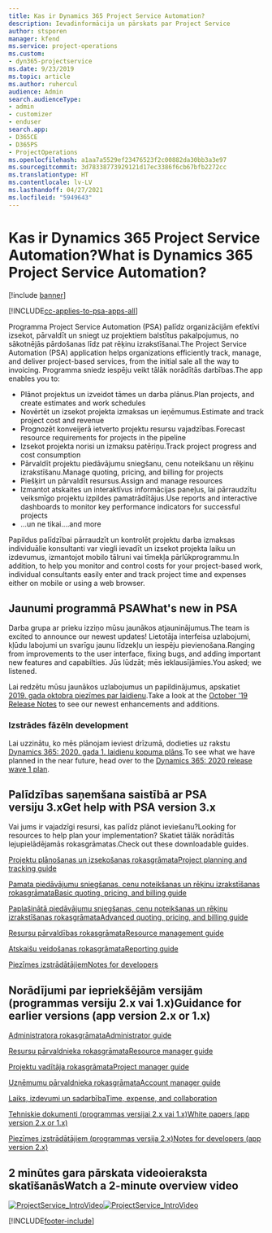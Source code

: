 ```yaml
---
title: Kas ir Dynamics 365 Project Service Automation?
description: Ievadinformācija un pārskats par Project Service
author: stsporen
manager: kfend
ms.service: project-operations
ms.custom:
- dyn365-projectservice
ms.date: 9/23/2019
ms.topic: article
ms.author: ruhercul
audience: Admin
search.audienceType:
- admin
- customizer
- enduser
search.app:
- D365CE
- D365PS
- ProjectOperations
ms.openlocfilehash: a1aa7a5529ef23476523f2c00882da30bb3a3e97
ms.sourcegitcommit: 3d78338773929121d17ec3386f6cb67bfb2272cc
ms.translationtype: HT
ms.contentlocale: lv-LV
ms.lasthandoff: 04/27/2021
ms.locfileid: "5949643"
---
```

# <a name="what-is-dynamics-365-project-service-automation"></a><span data-ttu-id="e9127-103">Kas ir Dynamics 365 Project Service Automation?</span><span class="sxs-lookup"><span data-stu-id="e9127-103">What is Dynamics 365 Project Service Automation?</span></span>

[!include [banner](../includes/psa-now-project-operations.md)]

[!INCLUDE[cc-applies-to-psa-apps-all](../includes/cc-applies-to-psa-apps-all.md)]

<span data-ttu-id="e9127-104">Programma Project Service Automation (PSA) palīdz organizācijām efektīvi izsekot, pārvaldīt un sniegt uz projektiem balstītus pakalpojumus, no sākotnējās pārdošanas līdz pat rēķinu izrakstīšanai.</span><span class="sxs-lookup"><span data-stu-id="e9127-104">The Project Service Automation (PSA) application helps organizations efficiently track, manage, and deliver project-based services, from the initial sale all the way to invoicing.</span></span> <span data-ttu-id="e9127-105">Programma sniedz iespēju veikt tālāk norādītās darbības.</span><span class="sxs-lookup"><span data-stu-id="e9127-105">The app enables you to:</span></span>

- <span data-ttu-id="e9127-106">Plānot projektus un izveidot tāmes un darba plānus.</span><span class="sxs-lookup"><span data-stu-id="e9127-106">Plan projects, and create estimates and work schedules</span></span>
- <span data-ttu-id="e9127-107">Novērtēt un izsekot projekta izmaksas un ieņēmumus.</span><span class="sxs-lookup"><span data-stu-id="e9127-107">Estimate and track project cost and revenue</span></span>
- <span data-ttu-id="e9127-108">Prognozēt konveijerā ietverto projektu resursu vajadzības.</span><span class="sxs-lookup"><span data-stu-id="e9127-108">Forecast resource requirements for projects in the pipeline</span></span>
- <span data-ttu-id="e9127-109">Izsekot projekta norisi un izmaksu patēriņu.</span><span class="sxs-lookup"><span data-stu-id="e9127-109">Track project progress and cost consumption</span></span>
- <span data-ttu-id="e9127-110">Pārvaldīt projektu piedāvājumu sniegšanu, cenu noteikšanu un rēķinu izrakstīšanu.</span><span class="sxs-lookup"><span data-stu-id="e9127-110">Manage quoting, pricing, and billing for projects</span></span>
- <span data-ttu-id="e9127-111">Piešķirt un pārvaldīt resursus.</span><span class="sxs-lookup"><span data-stu-id="e9127-111">Assign and manage resources</span></span>
- <span data-ttu-id="e9127-112">Izmantot atskaites un interaktīvus informācijas paneļus, lai pārraudzītu veiksmīgo projektu izpildes pamatrādītājus.</span><span class="sxs-lookup"><span data-stu-id="e9127-112">Use reports and interactive dashboards to monitor key performance indicators for successful projects</span></span>
- <span data-ttu-id="e9127-113">...un ne tikai.</span><span class="sxs-lookup"><span data-stu-id="e9127-113">...and more</span></span>

<span data-ttu-id="e9127-114">Papildus palīdzībai pārraudzīt un kontrolēt projektu darba izmaksas individuālie konsultanti var viegli ievadīt un izsekot projekta laiku un izdevumus, izmantojot mobilo tālruni vai tīmekļa pārlūkprogrammu.</span><span class="sxs-lookup"><span data-stu-id="e9127-114">In addition, to help you monitor and control costs for your project-based work, individual consultants easily enter and track project time and expenses either on mobile or using a web browser.</span></span>

## <a name="whats-new-in-psa"></a><span data-ttu-id="e9127-115">Jaunumi programmā PSA</span><span class="sxs-lookup"><span data-stu-id="e9127-115">What's new in PSA</span></span>
<span data-ttu-id="e9127-116">Darba grupa ar prieku izziņo mūsu jaunākos atjauninājumus.</span><span class="sxs-lookup"><span data-stu-id="e9127-116">The team is excited to announce our newest updates!</span></span> <span data-ttu-id="e9127-117">Lietotāja interfeisa uzlabojumi, kļūdu labojumi un svarīgu jaunu līdzekļu un iespēju pievienošana.</span><span class="sxs-lookup"><span data-stu-id="e9127-117">Ranging from improvements to the user interface, fixing bugs, and adding important new features and capabilties.</span></span> <span data-ttu-id="e9127-118">Jūs lūdzāt; mēs ieklausījāmies.</span><span class="sxs-lookup"><span data-stu-id="e9127-118">You asked; we listened.</span></span>

<span data-ttu-id="e9127-119">Lai redzētu mūsu jaunākos uzlabojumus un papildinājumus, apskatiet [2019. gada oktobra piezīmes par laidienu](/dynamics365-release-plan/2019wave2/index).</span><span class="sxs-lookup"><span data-stu-id="e9127-119">Take a look at the [October '19 Release Notes](/dynamics365-release-plan/2019wave2/index) to see our newest enhancements and additions.</span></span>

### <a name="in-development"></a><span data-ttu-id="e9127-120">Izstrādes fāzē</span><span class="sxs-lookup"><span data-stu-id="e9127-120">In development</span></span>
<span data-ttu-id="e9127-121">Lai uzzinātu, ko mēs plānojam ieviest drīzumā, dodieties uz rakstu [Dynamics 365: 2020. gada 1. laidienu kopuma plāns](/dynamics365-release-plan/2020wave1/index).</span><span class="sxs-lookup"><span data-stu-id="e9127-121">To see what we have planned in the near future, head over to the [Dynamics 365: 2020 release wave 1 plan](/dynamics365-release-plan/2020wave1/index).</span></span>

## <a name="get-help-with-psa-version-3x"></a><span data-ttu-id="e9127-122">Palīdzības saņemšana saistībā ar PSA versiju 3.x</span><span class="sxs-lookup"><span data-stu-id="e9127-122">Get help with PSA version 3.x</span></span>
<span data-ttu-id="e9127-123">Vai jums ir vajadzīgi resursi, kas palīdz plānot ieviešanu?</span><span class="sxs-lookup"><span data-stu-id="e9127-123">Looking for resources to help plan your implementation?</span></span> <span data-ttu-id="e9127-124">Skatiet tālāk norādītās lejupielādējamās rokasgrāmatas.</span><span class="sxs-lookup"><span data-stu-id="e9127-124">Check out these downloadable guides.</span></span>

 [<span data-ttu-id="e9127-125">Projektu plānošanas un izsekošanas rokasgrāmata</span><span class="sxs-lookup"><span data-stu-id="e9127-125">Project planning and tracking guide</span></span>](../psa/implementation-guides/project-planning-tracking.md)

 [<span data-ttu-id="e9127-126">Pamata piedāvājumu sniegšanas, cenu noteikšanas un rēķinu izrakstīšanas rokasgrāmata</span><span class="sxs-lookup"><span data-stu-id="e9127-126">Basic quoting, pricing, and billing guide</span></span>](../psa/implementation-guides/begin-quoting-pricing-billing.md)

 [<span data-ttu-id="e9127-127">Paplašinātā piedāvājumu sniegšanas, cenu noteikšanas un rēķinu izrakstīšanas rokasgrāmata</span><span class="sxs-lookup"><span data-stu-id="e9127-127">Advanced quoting, pricing, and billing guide</span></span>](../psa/implementation-guides/adv-quoting-pricing-billing.md)

 [<span data-ttu-id="e9127-128">Resursu pārvaldības rokasgrāmata</span><span class="sxs-lookup"><span data-stu-id="e9127-128">Resource management guide</span></span>](../psa/implementation-guides/resource-management-guide.md)

 [<span data-ttu-id="e9127-129">Atskaišu veidošanas rokasgrāmata</span><span class="sxs-lookup"><span data-stu-id="e9127-129">Reporting guide</span></span>](../psa/implementation-guides/reporting-guide.md)

 [<span data-ttu-id="e9127-130">Piezīmes izstrādātājiem</span><span class="sxs-lookup"><span data-stu-id="e9127-130">Notes for developers</span></span>](../psa/developer-guides/overview-dev-notes-v3.x.md)

## <a name="guidance-for-earlier-versions-app-version-2x-or-1x"></a><span data-ttu-id="e9127-131">Norādījumi par iepriekšējām versijām (programmas versiju 2.x vai 1.x)</span><span class="sxs-lookup"><span data-stu-id="e9127-131">Guidance for earlier versions (app version 2.x or 1.x)</span></span>
 [<span data-ttu-id="e9127-132">Administratora rokasgrāmata</span><span class="sxs-lookup"><span data-stu-id="e9127-132">Administrator guide</span></span>](../psa/admin-guide.md)

 [<span data-ttu-id="e9127-133">Resursu pārvaldnieka rokasgrāmata</span><span class="sxs-lookup"><span data-stu-id="e9127-133">Resource manager guide</span></span>](../psa/resource-manager-guide.md)

 [<span data-ttu-id="e9127-134">Projektu vadītāja rokasgrāmata</span><span class="sxs-lookup"><span data-stu-id="e9127-134">Project manager guide</span></span>](../psa/project-manager-guide.md)

 [<span data-ttu-id="e9127-135">Uzņēmumu pārvaldnieka rokasgrāmata</span><span class="sxs-lookup"><span data-stu-id="e9127-135">Account manager guide</span></span>](../psa/account-manager-guide.md)

 [<span data-ttu-id="e9127-136">Laiks, izdevumi un sadarbība</span><span class="sxs-lookup"><span data-stu-id="e9127-136">Time, expense, and collaboration</span></span>](../psa/time-expense-collaboration-guide.md)

 [<span data-ttu-id="e9127-137">Tehniskie dokumenti (programmas versijai 2.x vai 1.x)</span><span class="sxs-lookup"><span data-stu-id="e9127-137">White papers (app version 2.x or 1.x)</span></span>](../psa/white-papers.md)

 [<span data-ttu-id="e9127-138">Piezīmes izstrādātājiem (programmas versija 2.x)</span><span class="sxs-lookup"><span data-stu-id="e9127-138">Notes for developers (app version 2.x)</span></span>](../psa/developer-guides/add-custom-qoi-forms-v2.x.md)

 ## <a name="watch-a-2-minute-overview-video"></a><span data-ttu-id="e9127-139">2 minūtes gara pārskata videoieraksta skatīšanās</span><span class="sxs-lookup"><span data-stu-id="e9127-139">Watch a 2-minute overview video</span></span>
 <a name="heroArea"></a> <span data-ttu-id="e9127-140">[![ProjectService_IntroVideo](../psa/media/project-service-intro-video.png "ProjectService_IntroVideo")](https://go.microsoft.com/fwlink/p/?LinkId=799457)</span><span class="sxs-lookup"><span data-stu-id="e9127-140">[![ProjectService_IntroVideo](../psa/media/project-service-intro-video.png "ProjectService_IntroVideo")](https://go.microsoft.com/fwlink/p/?LinkId=799457)</span></span>




[!INCLUDE[footer-include](../includes/footer-banner.md)]
